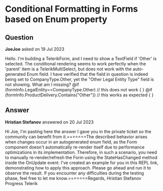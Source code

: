 # Conditional Formatting in Forms based on Enum property

## Question

**JoeJoe** asked on 19 Jul 2023

Hello. I'm building a TelerikForm, and I need to show a TextField if 'Other' is selected. The conditional rendering seems to work perfectly when the 'parent' item is a TelerikMultiSelect, but does not work with the auto-generated Enum field. I have verified that the field in question is indeed being set to CompanyType.Other, yet the "Other Legal Entity Type" field is not showing. What am I missing? <FormGroup LabelText="Legal Information" Columns="2" ColumnSpacing="15px"> <FormItem Field="@nameof(formInfo.LegalEntity)"> </FormItem> @if (formInfo.LegalEntity==CompanyType.Other) // this does not work
{ <FormItem LabelText="Other Legal Entity Type" Field="@nameof(formInfo.OtherLegalEntityType)"> </FormItem> } </FormGroup> <FormGroup LabelText="Operations" Columns="2" ColumnSpacing="15px"> <FormItem Field="@nameof(formInfo.ProductDelivery)"> <Template> <TelerikMultiSelect Data="formInfo.productDeliveryOptions" @bind-Value="formInfo.ProductDelivery" /> </Template> </FormItem> @if (formInfo.ProductDelivery.Contains("Other")) // this works as expected
{ <FormItem LabelText="Other Product Delivery Type" Field="@nameof(formInfo.OtherProductDeliveryType)"> </FormItem> } </FormGroup>

## Answer

**Hristian Stefanov** answered on 20 Jul 2023

Hi Joe, I'm pasting here the answer I gave you in the private ticket so the community can benefit from it.=======The described behavior arises when changes occur in an autogenerated enum field, as the Form component doesn't automatically re-render itself due to performance optimizations in its implementation. Therefore, in such a scenario, you need to manually re-render/refresh the Form using the StateHasChanged method inside the OnUpdate event. I've created an example for you in this REPL link, demonstrating how to apply this approach. Please go ahead and run it to observe the result. If you encounter any difficulties during the testing phase, feel free to let me know.=======Regards, Hristian Stefanov Progress Telerik
